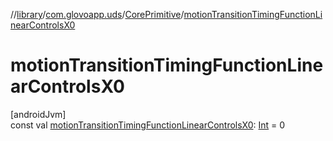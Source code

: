//[library](../../../index.md)/[com.glovoapp.uds](../index.md)/[CorePrimitive](index.md)/[motionTransitionTimingFunctionLinearControlsX0](motion-transition-timing-function-linear-controls-x0.md)

# motionTransitionTimingFunctionLinearControlsX0

[androidJvm]\
const val [motionTransitionTimingFunctionLinearControlsX0](motion-transition-timing-function-linear-controls-x0.md): [Int](https://kotlinlang.org/api/latest/jvm/stdlib/kotlin/-int/index.html) = 0
